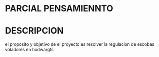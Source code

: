 # PARCIAL PENSAMIENNTO
# DESCRIPCION
el proposito y objetivo de el proyecto es resolver la regulacion de escobas voladores en hodwargts

